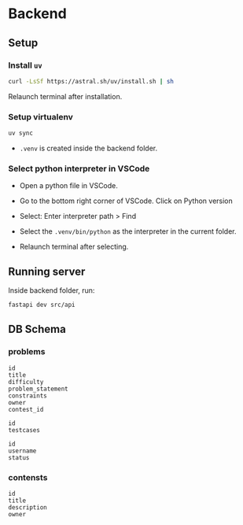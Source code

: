 # Backend

## Setup

### Install `uv`

```bash
curl -LsSf https://astral.sh/uv/install.sh | sh
```

Relaunch terminal after installation.

### Setup virtualenv

```bash
uv sync
```
- `.venv` is created inside the backend folder. 

### Select python interpreter in VSCode

- Open a python file in VSCode.

- Go to the bottom right corner of VSCode. Click on Python version

- Select: Enter interpreter path > Find

- Select the `.venv/bin/python` as the interpreter in the current folder.

- Relaunch terminal after selecting.

## Running server

Inside backend folder, run:

```bash
fastapi dev src/api
```

## DB Schema

### problems

```
id
title
difficulty
problem_statement
constraints
owner
contest_id
```

```
id
testcases
```

```
id
username
status
```

### contensts

```
id
title
description
owner
```